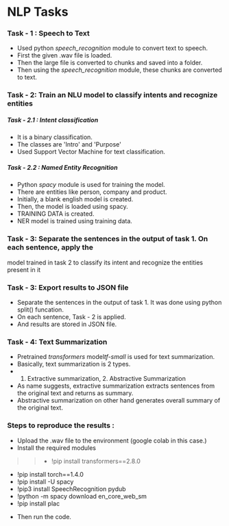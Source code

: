 # NLP Tasks

### Task - 1 : Speech to Text
- Used python *speech_recognition* module to convert text to speech.
- First the given .wav file is loaded.
- Then the large file is converted to chunks and saved into a folder.
- Then using the *speech_recognition* module, these chunks are converted to text.

### Task - 2: Train an NLU model to classify intents and recognize entities

##### Task - 2.1 : Intent classification
  - It is a binary classification.
  - The classes are 'Intro' and 'Purpose'
  - Used Support Vector Machine for text classification.
  
##### Task - 2.2 : Named Entity Recognition  
- Python *spacy* module is used for training the model.
- There are entities like person, company and product.
- Initially, a blank english model is created.
- Then, the model is loaded using spacy.
- TRAINING DATA is created.
- NER model is trained using training data.


### Task - 3: Separate the sentences in the output of task 1. On each sentence, apply the
model trained in task 2 to classify its intent and recognize the entities present in it
### Task - 3: Export results to JSON file
- Separate the sentences in the output of task 1. It was done using python split() funcation.
- On each sentence, Task - 2 is applied.
- And results are stored in JSON file.
### Task - 4: Text Summarization

- Pretrained *transformers* model*tf-small* is used for text summarization.
- Basically, text summarization is 2 types.
- 1. Extractive summarization, 2. Abstractive Summarization
- As name suggests, extractive summarization extracts  sentences from the original text and returns as summary.
- Abstractive summarization on other hand generates overall summary of the original text.

### Steps to reproduce the results :
- Upload the .wav file to the environment (google colab in this case.)
- Install the required modules 
> > * !pip install transformers==2.8.0
 * !pip install torch==1.4.0
 * !pip install -U spacy
 * !pip3 install SpeechRecognition pydub
 * !python -m spacy download en_core_web_sm
 * !pip install plac
 - Then run the code.
